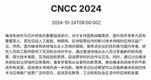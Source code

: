 ---
title: CNCC 2024

event: CNCC 2024
event_url: https://ccf.org.cn/cncc2024

location: 横店
address:
  street: 圆明新园
  city: 东阳市
  region: 浙江省
  # postcode: 
  country: 中国

summary: 编译系统前沿技术与应用.
abstract: '编译系统作为芯片研发的重要组成部分，对于支持国家战略需求、提升软件竞争力具有重要意义，其在包括人工智能、物联网、区块链等在内的新兴技术领域的应用日益广泛。然而，国内编译系统领域从业人员相对紧缺。推荐该论坛的目的是为国内学者、研究人员和工程师提供了交流和合作的平台，通过邀请领域从业人员分享最新的研究成果、探讨技术难题、交流经验和思想，促进跨学科的合作与交流。同时，通过讨论编译系统在前沿领域的应用落地，激发学者和从业者的创新思维，推动编译系统技术的不断进步和发展，促进相关领域的进一步创新。推荐该论坛还期望可以将最新编译系统的技术与应用推广给更广泛的受众，促进其在教育、工业和和社会生活中的应用和发展.'

# Talk start and end times.
#   End time can optionally be hidden by prefixing the line with `#`.
date: '2024-10-24T08:00:00Z'
date_end: '2024-10-26T18:00:00Z'
all_day: false

# Schedule page publish date (NOT talk date).
publishDate: '2017-01-01T00:00:00Z'

authors: []
tags: []

# Is this a featured talk? (true/false)
featured: false

image:
  caption: 'Image credit: [**CNCC 2024**](https://ccf.org.cn/cncc2024/schedule_d_4022)'
  focal_point: Right

url_code: ''
url_pdf: ''
url_slides: ''
url_video: ''

# Markdown Slides (optional).
#   Associate this talk with Markdown slides.
#   Simply enter your slide deck's filename without extension.
#   E.g. `slides = "example-slides"` references `content/slides/example-slides.md`.
#   Otherwise, set `slides = ""`.
slides:

# Projects (optional).
#   Associate this post with one or more of your projects.
#   Simply enter your project's folder or file name without extension.
#   E.g. `projects = ["internal-project"]` references `content/project/deep-learning/index.md`.
#   Otherwise, set `projects = []`.
projects:
---